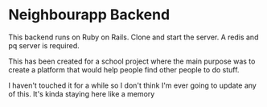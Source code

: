 # Neighbourapp Backend

This backend runs on Ruby on Rails.
Clone and start the server.
A redis and pq server is required.

This has been created for a school project where the main purpose was to create a platform that would help people find other people to do stuff.

I haven't touched it for a while so I don't think I'm ever going to update any of this.
It's kinda staying here like a memory
